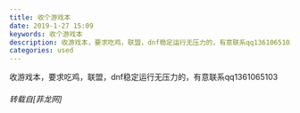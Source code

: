 ```yaml
---
title: 收个游戏本
date: 2019-1-27 15:09
keywords: 收个游戏本
description: 收游戏本，要求吃鸡，联盟，dnf稳定运行无压力的，有意联系qq1361065103
categories: used
---
```

<td class="t_f" id="postmessage_2819031">

收游戏本，要求吃鸡，联盟，dnf稳定运行无压力的，有意联系qq1361065103</td>
###### 转载自[菲龙网]